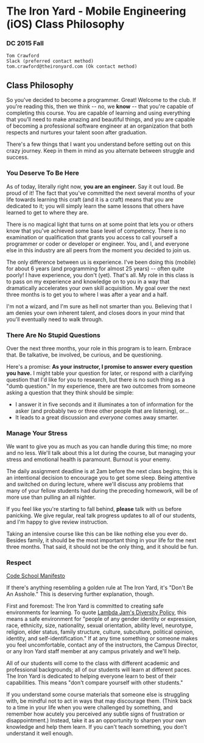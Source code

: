 # The Iron Yard - Mobile Engineering (iOS) Class Philosophy
### DC 2015 Fall

    Tom Crawford
    Slack (preferred contact method)
    tom.crawford@theironyard.com (Ok contact method)

## Class Philosophy

So you've decided to become a programmer. Great! Welcome to the club. If you're reading this, then we think -- no, we **know** -- that you're capable of completing this course. You are capable of learning and using everything that you'll need to make amazing and beautiful things, and you are capable of becoming a professional software engineer at an organization that both respects and nurtures your talent soon after graduation.

There's a few things that I want you understand before setting out on this crazy journey. Keep in them in mind as you alternate between struggle and success.

### You Deserve To Be Here

As of today, literally right now, **you are an engineer.** Say it out loud. Be proud of it! The fact that you've committed the next several months of your life towards learning this craft (and it is a craft) means that you are dedicated to it; you will simply learn the same lessons that others have learned to get to where they are.

There is no magical light that turns on at some point that lets you or others know that you've achieved some base level of competency. There is no examination or qualification that grants you access to call yourself a programmer or coder or developer or engineer. You, and I, and everyone else in this industry are all peers from the moment you decided to join us.

The only difference between us is experience. I've been doing this (mobile) for about 6 years (and programming for almost 25 years) -- often quite poorly! I have experience, you don't (yet). That's all. My role in this class is to pass on my experience and knowledge on to you in a way that dramatically accelerates your own skill acquisition. My goal over the next three months is to get you to where I was after a year and a half. 

I'm not a wizard, and I'm sure as hell not smarter than you. Believing that I am denies your own inherent talent, and closes doors in your mind that you'll eventually need to walk through.

### There Are No Stupid Questions

Over the next three months, your role in this program is to learn. Embrace that. Be talkative, be involved, be curious, and be questioning.

Here's a promise: **As your instructor, I promise to answer every question you have.** I might table your question for later, or respond with a clarifying question that I'd like for you to research, but there is no such thing as a "dumb question." In my experience, there are two outcomes from someone asking a question that they think should be simple:

* I answer it in five seconds and it illuminates a ton of information for the asker (and probably two or three other people that are listening), or...
* It leads to a great discussion and *everyone* comes away smarter.

### Manage Your Stress

We want to give you as much as you can handle during this time; no more and no less. We'll talk about this a lot during the course, but managing your stress and emotional health is paramount. Burnout is your enemy.

The daily assignment deadline is at 2am before the next class begins; this is an intentional decision to encourage you to get some sleep. Being attentive and switched on during lecture, where we'll discuss any problems that many of your fellow students had during the preceding homework, will be of more use than pulling an all nighter.

If you feel like you're starting to fall behind, **please** talk with us before panicking. We give regular, real talk progress updates to all of our students, and I'm happy to give review instruction.

Taking an intensive course like this can be like nothing else you ever do. Besides family, it should be the most important thing in your life for the next three months. That said, it should not be the only thing, and it should be fun.

### Respect

[Code School Manifesto](http://masondesu.github.io/code-school-manifesto/)

If there's anything resembling a golden rule at The Iron Yard, it's "Don't Be An Asshole." This is deserving further explanation, though.

First and foremost: The Iron Yard is committed to creating safe environments for learning. To quote [Lambda Jam's Diversity Policy](http://www.lambdajam.com/policies.html), this means a safe environment for "people of any gender identity or expression, race, ethnicity, size, nationality, sexual orientation, ability level, neurotype, religion, elder status, family structure, culture, subculture, political opinion, identity, and self-identification." If at any time something or someone makes you feel uncomfortable, contact any of the instructors, the Campus Director, or any Iron Yard staff member at any campus privately and we'll help.

All of our students will come to the class with different academic and professional backgrounds; all of our students will learn at different paces. The Iron Yard is dedicated to helping everyone learn to best of their capabilities. This means "don't compare yourself with other students." 

If you understand some course materials that someone else is struggling with, be mindful not to act in ways that may discourage them. (Think back to a time in your life when you were challenged by something, and remember how acutely you perceived any subtle signs of frustration or disappointment.) Instead, take it as an opportunity to sharpen your own knowledge and help them learn. If you can't teach something, you don't understand it well enough.
